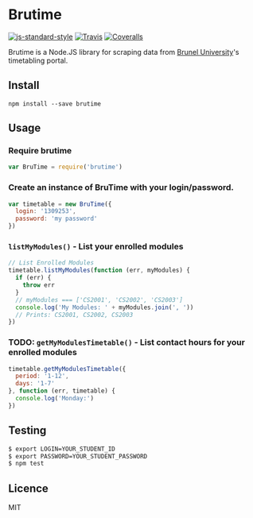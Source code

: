 # Brutime

[![js-standard-style](https://img.shields.io/badge/code%20style-standard-brightgreen.svg?style=flat-square)](https://github.com/feross/standard)
[![Travis](https://img.shields.io/travis/bencevans/brutime.svg?style=flat-square)](https://travis-ci.org/bencevans/brutime)
[![Coveralls](https://img.shields.io/coveralls/bencevans/brutime.svg?style=flat-square)](https://coveralls.io/github/bencevans/brutime)

Brutime is a Node.JS library for scraping data from [Brunel University](https://brunel.ac.uk)'s timetabling portal.

## Install

    npm install --save brutime

## Usage

### Require brutime

```js
var BruTime = require('brutime')
```

### Create an instance of BruTime with your login/password.

```js
var timetable = new BruTime({
  login: '1309253',
  password: 'my password'
})
```

### `listMyModules()` - List your enrolled modules

```js
// List Enrolled Modules
timetable.listMyModules(function (err, myModules) {
  if (err) {
    throw err
  }
  // myModules === ['CS2001', 'CS2002', 'CS2003']
  console.log('My Modules: ' + myModules.join(', '))
  // Prints: CS2001, CS2002, CS2003
})
```

### TODO: `getMyModulesTimetable()` - List contact hours for your enrolled modules

```js
timetable.getMyModulesTimetable({
  period: '1-12',
  days: '1-7'
}, function (err, timetable) {
  console.log('Monday:')
})
```

## Testing

```sh
$ export LOGIN=YOUR_STUDENT_ID
$ export PASSWORD=YOUR_STUDENT_PASSWORD
$ npm test
```

## Licence

MIT
